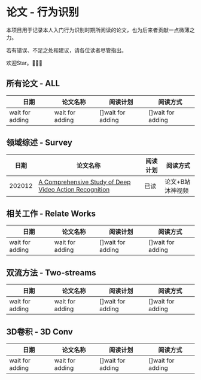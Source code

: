 # 论文 - 行为识别

本项目用于记录本人入门行为识别时期所阅读的论文，也为后来者贡献一点微薄之力。

若有错误、不足之处和建议，请各位读者尽管指出。

欢迎Star。:tada::tada::tada:


## 所有论文 - ALL


|       日期      |                                论文名称                              |        阅读计划      |       阅读方式        |
| --------------- | -------------------------------------------------------------------- | -------------------- | -------------------- |
| wait for adding |                            wait for adding                           |   []wait for adding  |   []wait for adding  |


## 领域综述 - Survey

|       日期      |                                论文名称                              |        阅读计划      |       阅读方式        |
| --------------- | -------------------------------------------------------------------- | -------------------- | -------------------- |
| 202012 | [A Comprehensive Study of Deep Video Action Recognition](https://arxiv.org/pdf/2012.06567.pdf) | 已读| 论文+B站沐神视频 |


## 相关工作 - Relate Works

|       日期      |                                论文名称                              |        阅读计划      |       阅读方式        |
| --------------- | -------------------------------------------------------------------- | -------------------- | -------------------- |
| wait for adding |                            wait for adding                           |   []wait for adding  |   []wait for adding  |


## 双流方法 - Two-streams

|       日期      |                                论文名称                              |        阅读计划      |       阅读方式        |
| --------------- | -------------------------------------------------------------------- | -------------------- | -------------------- |
| wait for adding |                            wait for adding                           |   []wait for adding  |   []wait for adding  |


## 3D卷积 - 3D Conv

|       日期      |                                论文名称                              |        阅读计划      |       阅读方式        |
| --------------- | -------------------------------------------------------------------- | -------------------- | -------------------- |
| wait for adding |                            wait for adding                           |   []wait for adding  |   []wait for adding  |
